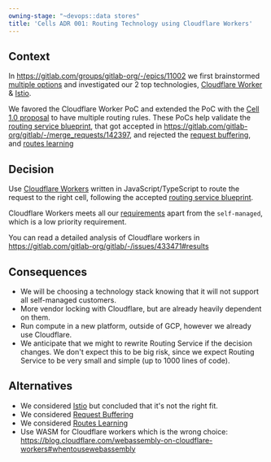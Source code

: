 ```yaml
---
owning-stage: "~devops::data stores"
title: 'Cells ADR 001: Routing Technology using Cloudflare Workers'
---
```


## Context

In <https://gitlab.com/groups/gitlab-org/-/epics/11002> we first brainstormed [multiple options](https://gitlab.com/gitlab-org/gitlab/-/issues/428195#note_1664622245) and investigated our 2 top technologies,
[Cloudflare Worker](https://gitlab.com/gitlab-org/gitlab/-/issues/433471) & [Istio](https://gitlab.com/gitlab-org/gitlab/-/issues/433472).

We favored the Cloudflare Worker PoC and extended the PoC with the [Cell 1.0 proposal](https://gitlab.com/gitlab-org/gitlab/-/issues/437818) to have multiple routing rules.
These PoCs help validate the [routing service blueprint](../http_routing_service.md),
that got accepted in <https://gitlab.com/gitlab-org/gitlab/-/merge_requests/142397>,
and rejected the [request buffering](../rejected/proposal-stateless-router-with-buffering-requests.md),
and [routes learning](../rejected/proposal-stateless-router-with-routes-learning.md)

## Decision

Use [Cloudflare Workers](https://workers.cloudflare.com/) written in JavaScript/TypeScript to route the request to the right cell, following the accepted [routing service blueprint](../http_routing_service.md).

Cloudflare Workers meets all our [requirements](../http_routing_service.md#requirements) apart from the `self-managed`, which is a low priority requirement.

You can read a detailed analysis of Cloudflare workers in <https://gitlab.com/gitlab-org/gitlab/-/issues/433471#results>

## Consequences

- We will be choosing a technology stack knowing that it will not support all self-managed customers.
- More vendor locking with Cloudflare, but are already heavily dependent on them.
- Run compute in a new platform, outside of GCP, however we already use Cloudflare.
- We anticipate that we might to rewrite Routing Service if the decision changes.
  We don't expect this to be big risk, since we expect Routing Service to be very small and simple (up to 1000 lines of code).

## Alternatives

- We considered [Istio](https://gitlab.com/gitlab-org/gitlab/-/issues/433472) but concluded that it's not the right fit.
- We considered [Request Buffering](../rejected/proposal-stateless-router-with-buffering-requests.md)
- We considered [Routes Learning](../rejected/proposal-stateless-router-with-routes-learning.md)
- Use WASM for Cloudflare workers which is the wrong choice: <https://blog.cloudflare.com/webassembly-on-cloudflare-workers#whentousewebassembly>
